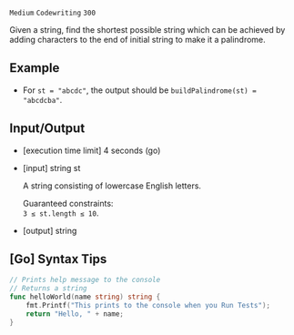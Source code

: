 `Medium`	`Codewriting` 	`300`

Given a string, find the shortest possible string which can be achieved by adding characters to the end of initial string to make it a palindrome.

## Example

- For `st = "abcdc"`, the output should be
`buildPalindrome(st) = "abcdcba"`.

## Input/Output

- [execution time limit] 4 seconds (go)

- [input] string st

    A string consisting of lowercase English letters.

    Guaranteed constraints: \
    `3 ≤ st.length ≤ 10`.

- [output] string

## [Go] Syntax Tips

``` go
// Prints help message to the console
// Returns a string
func helloWorld(name string) string {
    fmt.Printf("This prints to the console when you Run Tests");
    return "Hello, " + name;
}
```

